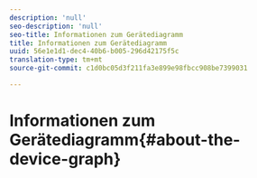```yaml
---
description: 'null'
seo-description: 'null'
seo-title: Informationen zum Gerätediagramm
title: Informationen zum Gerätediagramm
uuid: 56e1e1d1-dec4-40b6-b005-296d42175f5c
translation-type: tm+mt
source-git-commit: c1d0bc05d3f211fa3e899e98fbcc908be7399031

---
```



# Informationen zum Gerätediagramm{#about-the-device-graph}

